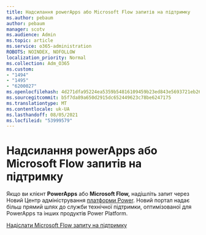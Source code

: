 ```yaml
---
title: Надсилання powerApps або Microsoft Flow запитів на підтримку
ms.author: pebaum
author: pebaum
manager: scotv
ms.audience: Admin
ms.topic: article
ms.service: o365-administration
ROBOTS: NOINDEX, NOFOLLOW
localization_priority: Normal
ms.collection: Adm_O365
ms.custom:
- "1494"
- "1495"
- "6200027"
ms.openlocfilehash: 4d271dfa95224ea5359b54816109459b23ed843e5693721eb264e416cbe29eb0
ms.sourcegitcommit: b5f7da89a650d2915dc652449623c78be6247175
ms.translationtype: MT
ms.contentlocale: uk-UA
ms.lasthandoff: 08/05/2021
ms.locfileid: "53999579"
---
```

# <a name="submit-powerapps-or-microsoft-flow-support-requests"></a>Надсилання powerApps або Microsoft Flow запитів на підтримку

Якщо ви клієнт **PowerApps** або **Microsoft Flow,** надішліть запит через Новий Центр адміністрування [платформи Power](https://admin.powerplatform.microsoft.com/support?newTicket&product=15819). Новий портал надає більш прямий шлях до служби технічної підтримки, оптимізованої для PowerApps та інших продуктів Power Platform.

[Надіслати Microsoft Flow запиту на підтримку](https://admin.powerplatform.microsoft.com/support?newTicket&product=Flow)